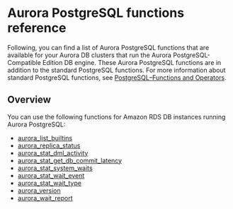 # Aurora PostgreSQL functions reference<a name="Appendix.AuroraPostgreSQL.Functions"></a>

Following, you can find a list of Aurora PostgreSQL functions that are available for your Aurora DB clusters that run the Aurora PostgreSQL\-Compatible Edition DB engine\. These Aurora PostgreSQL functions are in addition to the standard PostgreSQL functions\. For more information about standard PostgreSQL functions, see [PostgreSQL–Functions and Operators](https://www.postgresql.org/docs/current/functions.html)\. 

## Overview<a name="Appendix.AuroraPostgreSQL.Functions.Overview"></a>

You can use the following functions for Amazon RDS DB instances running Aurora PostgreSQL:
+ [aurora\_list\_builtins](aurora_list_builtins.md)
+ [aurora\_replica\_status](aurora_replica_status.md)
+ [aurora\_stat\_dml\_activity](aurora_stat_dml_activity.md)
+ [aurora\_stat\_get\_db\_commit\_latency](aurora_stat_get_db_commit_latency.md)
+ [aurora\_stat\_system\_waits](aurora_stat_system_waits.md)
+ [aurora\_stat\_wait\_event](aurora_stat_wait_event.md)
+ [aurora\_stat\_wait\_type](aurora_stat_wait_type.md)
+  [aurora\_version](aurora_version.md) 
+ [aurora\_wait\_report](aurora_wait_report.md) 